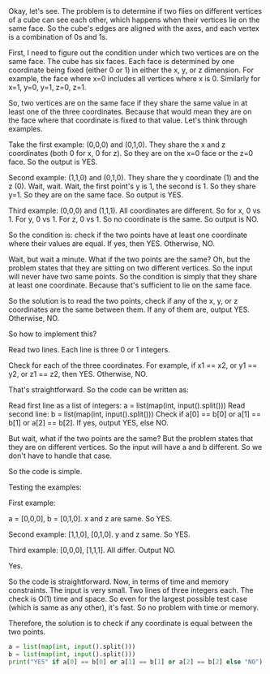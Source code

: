<think>
Okay, let's see. The problem is to determine if two flies on different vertices of a cube can see each other, which happens when their vertices lie on the same face. So the cube's edges are aligned with the axes, and each vertex is a combination of 0s and 1s. 

First, I need to figure out the condition under which two vertices are on the same face. The cube has six faces. Each face is determined by one coordinate being fixed (either 0 or 1) in either the x, y, or z dimension. For example, the face where x=0 includes all vertices where x is 0. Similarly for x=1, y=0, y=1, z=0, z=1.

So, two vertices are on the same face if they share the same value in at least one of the three coordinates. Because that would mean they are on the face where that coordinate is fixed to that value. Let's think through examples.

Take the first example: (0,0,0) and (0,1,0). They share the x and z coordinates (both 0 for x, 0 for z). So they are on the x=0 face or the z=0 face. So the output is YES.

Second example: (1,1,0) and (0,1,0). They share the y coordinate (1) and the z (0). Wait, wait. Wait, the first point's y is 1, the second is 1. So they share y=1. So they are on the same face. So output is YES.

Third example: (0,0,0) and (1,1,1). All coordinates are different. So for x, 0 vs 1. For y, 0 vs 1. For z, 0 vs 1. So no coordinate is the same. So output is NO.

So the condition is: check if the two points have at least one coordinate where their values are equal. If yes, then YES. Otherwise, NO.

Wait, but wait a minute. What if the two points are the same? Oh, but the problem states that they are sitting on two different vertices. So the input will never have two same points. So the condition is simply that they share at least one coordinate. Because that's sufficient to lie on the same face.

So the solution is to read the two points, check if any of the x, y, or z coordinates are the same between them. If any of them are, output YES. Otherwise, NO.

So how to implement this?

Read two lines. Each line is three 0 or 1 integers.

Check for each of the three coordinates. For example, if x1 == x2, or y1 == y2, or z1 == z2, then YES. Otherwise, NO.

That's straightforward. So the code can be written as:

Read first line as a list of integers: a = list(map(int, input().split()))
Read second line: b = list(map(int, input().split()))
Check if a[0] == b[0] or a[1] == b[1] or a[2] == b[2]. If yes, output YES, else NO.

But wait, what if the two points are the same? But the problem states that they are on different vertices. So the input will have a and b different. So we don't have to handle that case.

So the code is simple.

Testing the examples:

First example:

a = [0,0,0], b = [0,1,0]. x and z are same. So YES.

Second example: [1,1,0], [0,1,0]. y and z same. So YES.

Third example: [0,0,0], [1,1,1]. All differ. Output NO.

Yes.

So the code is straightforward. Now, in terms of time and memory constraints. The input is very small. Two lines of three integers each. The check is O(1) time and space. So even for the largest possible test case (which is same as any other), it's fast. So no problem with time or memory.

Therefore, the solution is to check if any coordinate is equal between the two points.
</think>

```python
a = list(map(int, input().split()))
b = list(map(int, input().split()))
print("YES" if a[0] == b[0] or a[1] == b[1] or a[2] == b[2] else "NO")
```